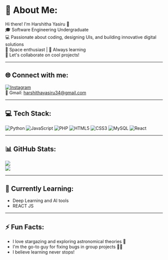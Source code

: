 # 💫 About Me:
Hi there! I'm Harshitha Yasiru 👋<br>
🎓 Software Engineering Undergraduate<br>
💻 Passionate about coding, designing UIs, and building innovative digital solutions<br>
🌌 Space enthusiast | 🧠 Always learning<br>
🤝 Let's collaborate on cool projects!

---

## 🌐 Connect with me:
[![Instagram](https://img.shields.io/badge/Instagram-E4405F?logo=instagram&logoColor=white&style=for-the-badge)](https://instagram.com/yassa.life)  
📧 Gmail: harshithayasiru34@gmail.com

---

## 💻 Tech Stack:
![Python](https://img.shields.io/badge/Python-3670A0?logo=python&logoColor=ffdd54&style=flat-square)
![JavaScript](https://img.shields.io/badge/JavaScript-F7DF1E?logo=javascript&logoColor=000&style=flat-square)
![PHP](https://img.shields.io/badge/PHP-777BB4?logo=php&logoColor=fff&style=flat-square)
![HTML5](https://img.shields.io/badge/HTML5-E34F26?logo=html5&logoColor=fff&style=flat-square)
![CSS3](https://img.shields.io/badge/CSS3-1572B6?logo=css3&logoColor=fff&style=flat-square)
![MySQL](https://img.shields.io/badge/MySQL-4479A1?logo=mysql&logoColor=fff&style=flat-square)
![React](https://img.shields.io/badge/React-20232A?logo=react&logoColor=61DAFB&style=flat-square)

---

## 📊 GitHub Stats:
![](https://github-readme-stats.vercel.app/api?username=yassa-life&theme=tokyonight&show_icons=true)  
![](https://github-readme-streak-stats.herokuapp.com/?user=yassa-life&theme=tokyonight)

---

## 🧠 Currently Learning:
- Deep Learning and AI tools
- REACT JS

---

## ⚡ Fun Facts:
- I love stargazing and exploring astronomical theories 🌠  
- I'm the go-to guy for fixing bugs in group projects 🧑‍💻  
- I believe learning never stops!

